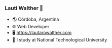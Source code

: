 ### Lauti Walther 👋

 - 🌎 Córdoba, Argentina
 - 🌐 Web Developer
 - 🖥 https://lautarowalther.com
 - 🏫 I study at National Technological University

<!--
**LautiWalther/LautiWalther** is a ✨ _special_ ✨ repository because its `README.md` (this file) appears on your GitHub profile.

Here are some ideas to get you started:

- 🔭 I’m currently working on ...
- 🌱 I’m currently learning ...
- 👯 I’m looking to collaborate on ...
- 🤔 I’m looking for help with ...
- 💬 Ask me about ...
- 📫 How to reach me: ...
- 😄 Pronouns: ...
- ⚡ Fun fact: ...
-->

